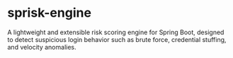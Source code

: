 # sprisk-engine
A lightweight and extensible risk scoring engine for Spring Boot, designed to detect suspicious login behavior such as brute force, credential stuffing, and velocity anomalies.
